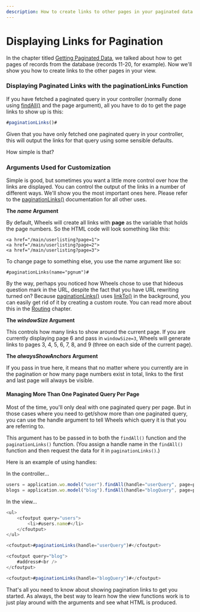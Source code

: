 ```yaml
---
description: How to create links to other pages in your paginated data in your views.
---
```


# Displaying Links for Pagination

In the chapter titled [Getting Paginated Data](https://guides.cfwheels.org/2.5.0/v/3.0.0-snapshot/database-interaction-through-models/getting-paginated-data), we talked about how to get pages of records from the database (records 11-20, for example). Now we'll show you how to create links to the other pages in your view.

### Displaying Paginated Links with the paginationLinks Function

If you have fetched a paginated query in your controller (normally done using [findAll()](https://api.cfwheels.org/model.findall.html) and the page argument), all you have to do to get the page links to show up is this:&#x20;

```javascript
#paginationLinks()#
```

Given that you have only fetched one paginated query in your controller, this will output the links for that query using some sensible defaults.

How simple is that?&#x20;

### Arguments Used for Customization

Simple is good, but sometimes you want a little more control over how the links are displayed. You can control the output of the links in a number of different ways. We'll show you the most important ones here. Please refer to the [paginationLinks()](https://api.cfwheels.org/controller.paginationlinks.html) documentation for all other uses.

**The **_**name**_** Argument**

By default, Wheels will create all links with **page** as the variable that holds the page numbers. So the HTML code will look something like this:

```
<a href="/main/userlisting?page=1">
<a href="/main/userlisting?page=2">
<a href="/main/userlisting?page=3">
```

To change page to something else, you use the name argument like so:

```
#paginationLinks(name="pgnum")#
```

By the way, perhaps you noticed how Wheels chose to use that hideous question mark in the URL, despite the fact that you have URL rewriting turned on? Because [paginationLinks()](https://api.cfwheels.org/controller.paginationlinks.html) uses [linkTo()](https://api.cfwheels.org/controller.linkto.html) in the background, you can easily get rid of it by creating a custom route. You can read more about this in the [Routing](https://guides.cfwheels.org/2.5.0/v/3.0.0-snapshot/handling-requests-with-controllers/routing) chapter.

**The **_**windowSize**_** Argument**

This controls how many links to show around the current page. If you are currently displaying page 6 and pass in `windowSize=3`, Wheels will generate links to pages 3, 4, 5, 6, 7, 8, and 9 (three on each side of the current page).

**The **_**alwaysShowAnchors**_** Argument**

If you pass in true here, it means that no matter where you currently are in the pagination or how many page numbers exist in total, links to the first and last page will always be visible.

#### Managing More Than One Paginated Query Per Page

Most of the time, you'll only deal with one paginated query per page. But in those cases where you need to get/show more than one paginated query, you can use the handle argument to tell Wheels which query it is that you are referring to.

This argument has to be passed in to both the `findAll()` function and the `paginationLinks()` function. (You assign a handle name in the `findAll()` function and then request the data for it in `paginationLinks()`.)

Here is an example of using handles:

In the controller...&#x20;

```javascript
users = application.wo.model("user").findAll(handle="userQuery", page=params.page, perPage=25);
blogs = application.wo.model("blog").findAll(handle="blogQuery", page=params.page, perPage=25);
```

In the view...

```javascript
<ul>
    <cfoutput query="users">
        <li>#users.name#</li>
    </cfoutput>
</ul>

<cfoutput>#paginationLinks(handle="userQuery")#</cfoutput>

<cfoutput query="blog">
    #address#<br />
</cfoutput>

<cfoutput>#paginationLinks(handle="blogQuery")#</cfoutput>
```

That's all you need to know about showing pagination links to get you started. As always, the best way to learn how the view functions work is to just play around with the arguments and see what HTML is produced.
